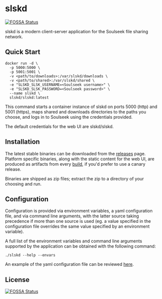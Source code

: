# slskd
[![FOSSA Status](https://app.fossa.com/api/projects/git%2Bgithub.com%2Fslskd%2Fslskd.svg?type=shield)](https://app.fossa.com/projects/git%2Bgithub.com%2Fslskd%2Fslskd?ref=badge_shield)


slskd is a modern client-server application for the Soulseek file sharing network.

## Quick Start

```
docker run -d \
  -p 5000:5000 \
  -p 5001:5001 \
  -v <path/to/downloads>:/var/slskd/downloads \
  -v <path/to/shared>:/var/slskd/shared \
  -e "SLSKD_SLSK_USERNAME=<Soulseek username>" \
  -e "SLSKD_SLSK_PASSWORD=<Soulseek password>" \
  --name slskd \
  slskd/slskd:latest
```

This command starts a container instance of slskd on ports 5000 (http) and 5001 (https), maps shared and downloads directories to the paths you choose, and logs in to Soulseek using the credentials provided.

The default credentials for the web UI are slskd/slskd.

## Installation

The latest stable binaries can be downloaded from the [releases](https://github.com/slskd/slskd/releases) page.  Platform specific binaries, along with the static content for the web UI, are produced as artifacts from every [build](https://github.com/slskd/slskd/actions?query=workflow%3ACI), if you'd prefer to use a canary release.

Binaries are shipped as zip files; extract the zip to a directory of your choosing and run.

## Configuration

Configuration is provided via environment variables, a yaml configuration file, and via command line arguments, with the latter source taking precedence if more than one source is used (eg. a value specified in the configuration file overrides the same value specified by an environment variable).

A full list of the environment variables and command line arguments supported by the application can be obtained with the following command:

```
./slskd --help --envars
```

An example of the yaml configuration file can be reviewed [here](https://github.com/slskd/slskd/blob/master/src/slskd/slskd.yml).


## License
[![FOSSA Status](https://app.fossa.com/api/projects/git%2Bgithub.com%2Fslskd%2Fslskd.svg?type=large)](https://app.fossa.com/projects/git%2Bgithub.com%2Fslskd%2Fslskd?ref=badge_large)